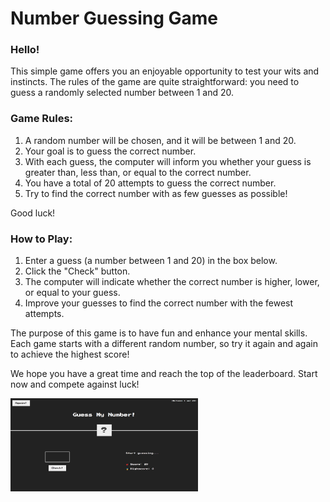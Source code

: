 # Number Guessing Game

### Hello!

This simple game offers you an enjoyable opportunity to test your wits and instincts. The rules of the game are quite straightforward: you need to guess a randomly selected number between 1 and 20.

### Game Rules:

1. A random number will be chosen, and it will be between 1 and 20.
2. Your goal is to guess the correct number.
3. With each guess, the computer will inform you whether your guess is greater than, less than, or equal to the correct number.
4. You have a total of 20 attempts to guess the correct number.
5. Try to find the correct number with as few guesses as possible!

Good luck!

### How to Play:

1. Enter a guess (a number between 1 and 20) in the box below.
2. Click the "Check" button.
3. The computer will indicate whether the correct number is higher, lower, or equal to your guess.
4. Improve your guesses to find the correct number with the fewest attempts.

The purpose of this game is to have fun and enhance your mental skills. Each game starts with a different random number, so try it again and again to achieve the highest score!

We hope you have a great time and reach the top of the leaderboard. Start now and compete against luck!



<img src="./picture.png" width="300px">
